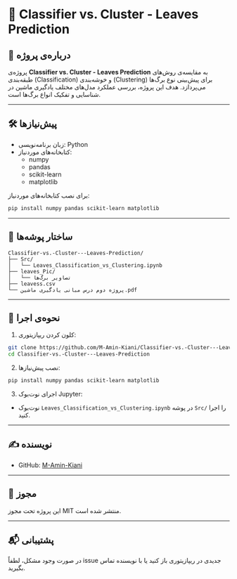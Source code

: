 
# 🍃 Classifier vs. Cluster - Leaves Prediction

## 📌 درباره‌ی پروژه

پروژه‌ی **Classifier vs. Cluster - Leaves Prediction** به مقایسه‌ی روش‌های طبقه‌بندی (Classification) و خوشه‌بندی (Clustering) برای پیش‌بینی نوع برگ‌ها می‌پردازد. هدف این پروژه، بررسی عملکرد مدل‌های مختلف یادگیری ماشین در شناسایی و تفکیک انواع برگ‌ها است.

---

## 🛠️ پیش‌نیازها

- زبان برنامه‌نویسی: Python
- کتابخانه‌های موردنیاز:
  - numpy
  - pandas
  - scikit-learn
  - matplotlib

برای نصب کتابخانه‌های موردنیاز:

```bash
pip install numpy pandas scikit-learn matplotlib
```

---

## 📂 ساختار پوشه‌ها

```
Classifier-vs.-Cluster---Leaves-Prediction/
├── Src/
│   └── Leaves_Classification_vs_Clustering.ipynb
├── leaves_Pic/
│   └── تصاویر برگ‌ها
├── leavess.csv
└── پروژه دوم درس مبانی یادگیری ماشین.pdf
```

---

## 🚀 نحوه‌ی اجرا

1. کلون کردن ریپازیتوری:

```bash
git clone https://github.com/M-Amin-Kiani/Classifier-vs.-Cluster---Leaves-Prediction.git
cd Classifier-vs.-Cluster---Leaves-Prediction
```

2. نصب پیش‌نیازها:

```bash
pip install numpy pandas scikit-learn matplotlib
```

3. اجرای نوت‌بوک Jupyter:

- نوت‌بوک `Leaves_Classification_vs_Clustering.ipynb` در پوشه `Src/` را اجرا کنید.

---

## ✍️ نویسنده

- GitHub: [M-Amin-Kiani](https://github.com/M-Amin-Kiani)

---

## 📄 مجوز

این پروژه تحت مجوز MIT منتشر شده است.

---

## 📬 پشتیبانی

در صورت وجود مشکل، لطفاً issue جدیدی در ریپازیتوری باز کنید یا با نویسنده تماس بگیرید.
